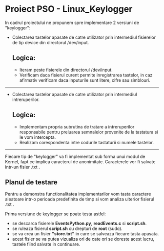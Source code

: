 # Proiect PSO - Linux_Keylogger

In cadrul proiectului ne propunem spre implementare 2 versiuni de "keylogger":

- Colectarea tastelor apasate de catre utilizator prin intermediul fisierelor de tip device din directorul /dev/input.

  ## Logica:

  - Iteram peste fisierele din directorul /dev/input.
  - Verificam daca fisierul curent permite inregistrarea tastelor, in caz afirmativ verificam daca inputurile sunt litere, cifre sau simblouri.

---

- Colectarea tastelor apasate de catre utilizator prin intermediul intreruperilor.

  ## Logica:

  - Implementam propria subrutina de tratare a intreruperilor responsabile pentru preluarea semnalelor provenite de la tastatura si le vom intercepta.
  - Realizam corespondenta intre codurile tastaturii si numele tastelor.

---

Fiecare tip de "keylogger" va fi implementat sub forma unui modul de Kernel, fapt ce implica caracterul de anonimitate. Caracterele vor fi salvate intr-un fisier .txt .

## Planul de testare

Pentru a demonstra functionalitatea implementarilor vom tasta caractere aleatoare intr-o perioada predefinita de timp si vom analiza ulterior fisierul .txt .

Prima versiune de keylogger se poate testa astfel:

- se descarca fisierele **EventsPython.py**, **readEvents.c** si **script.sh**.
- se ruleaza fisierul **script.sh** cu drepturi de **root** (sudo).
- se va crea un fisier **"store.txt"** in care se salveaza fiecare tasta apasata.
- acest fisier se va putea vizualiza ori de cate ori se doreste acest lucru, tastele fiind salvate in continuare.
